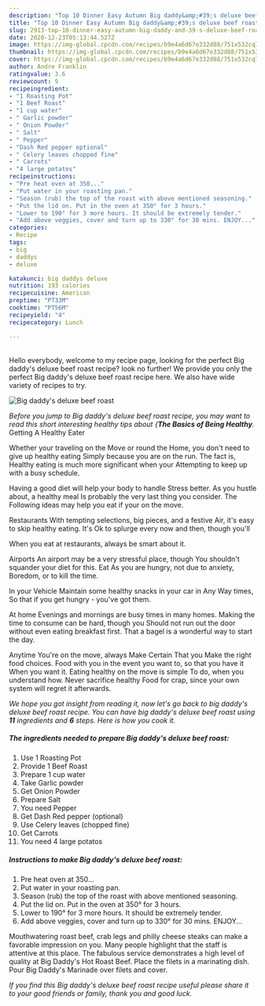 ```yaml
---
description: "Top 10 Dinner Easy Autumn Big daddy&amp;#39;s deluxe beef roast"
title: "Top 10 Dinner Easy Autumn Big daddy&amp;#39;s deluxe beef roast"
slug: 2913-top-10-dinner-easy-autumn-big-daddy-and-39-s-deluxe-beef-roast
date: 2020-12-23T05:13:44.527Z
image: https://img-global.cpcdn.com/recipes/b9e4a6d67e332d88/751x532cq70/big-daddys-deluxe-beef-roast-recipe-main-photo.jpg
thumbnail: https://img-global.cpcdn.com/recipes/b9e4a6d67e332d88/751x532cq70/big-daddys-deluxe-beef-roast-recipe-main-photo.jpg
cover: https://img-global.cpcdn.com/recipes/b9e4a6d67e332d88/751x532cq70/big-daddys-deluxe-beef-roast-recipe-main-photo.jpg
author: Andre Franklin
ratingvalue: 3.6
reviewcount: 9
recipeingredient:
- "1 Roasting Pot"
- "1 Beef Roast"
- "1 cup water"
- " Garlic powder"
- " Onion Powder"
- " Salt"
- " Pepper"
- "Dash Red pepper optional"
- " Celery leaves chopped fine"
- " Carrots"
- "4 large potatos"
recipeinstructions:
- "Pre heat oven at 350..."
- "Put water in your roasting pan."
- "Season (rub) the top of the roast with above mentioned seasoning."
- "Put the lid on. Put in the oven at 350° for 3 hours."
- "Lower to 190° for 3 more hours. It should be extremely tender."
- "Add above veggies, cover and turn up to 330° for 30 mins. ENJOY..."
categories:
- Recipe
tags:
- big
- daddys
- deluxe

katakunci: big daddys deluxe 
nutrition: 193 calories
recipecuisine: American
preptime: "PT33M"
cooktime: "PT56M"
recipeyield: "4"
recipecategory: Lunch

---
```

<br>
Hello everybody, welcome to my recipe page, looking for the perfect Big daddy&#39;s deluxe beef roast recipe? look no further! We provide you only the perfect Big daddy&#39;s deluxe beef roast recipe here. We also have wide variety of recipes to try.
<br>


![Big daddy&#39;s deluxe beef roast](https://img-global.cpcdn.com/recipes/b9e4a6d67e332d88/751x532cq70/big-daddys-deluxe-beef-roast-recipe-main-photo.jpg)

<i>Before you jump to Big daddy&#39;s deluxe beef roast recipe, you may want to read this short interesting healthy tips about {<strong>The Basics of Being Healthy</strong>.</i>
Getting A Healthy Eater

Whether your traveling on the Move or round the
Home, you don't need to give up healthy eating
Simply because you are on the run. The fact is,
Healthy eating is much more significant when your
Attempting to keep up with a busy schedule.

Having a good diet will help your body to handle
Stress better. As you hustle about, a healthy meal
Is probably the very last thing you consider. The
Following ideas may help you eat if your on the move.

Restaurants
With tempting selections, big pieces, and a festive
Air, it's easy to skip healthy eating. It's
Ok to splurge every now and then, though you'll

When you eat at restaurants, always be smart
about it.

Airports
An airport may be a very stressful place, though 
You shouldn't squander your diet for this. Eat
As you are hungry, not due to anxiety,
Boredom, or to kill the time.

In your Vehicle 
Maintain some healthy snacks in your car in Any Way times,
So that if you get hungry - you've got them.

At home
Evenings and mornings are busy times in many homes.
Making the time to consume can be hard, though you
Should not run out the door without even eating breakfast
first. 
That a bagel is a wonderful way to start the day.

Anytime You're on the move, always Make Certain That you
Make the right food choices. 
Food with you in the event you want to, so that you have it
When you want it. Eating healthy on the move is simple 
To do, when you understand how. Never sacrifice healthy
Food for crap, since your own system will regret it afterwards.


<i>We hope you got insight from reading it, now let's go back to big daddy&#39;s deluxe beef roast recipe. You can have big daddy&#39;s deluxe beef roast using <strong>11</strong> ingredients and <strong>6</strong> steps. Here is how you cook it.
</i>

##### The ingredients needed to prepare Big daddy&#39;s deluxe beef roast:

1. Use 1 Roasting Pot
1. Provide 1 Beef Roast
1. Prepare 1 cup water
1. Take  Garlic powder
1. Get  Onion Powder
1. Prepare  Salt
1. You need  Pepper
1. Get Dash Red pepper (optional)
1. Use  Celery leaves (chopped fine)
1. Get  Carrots
1. You need 4 large potatos


##### Instructions to make Big daddy&#39;s deluxe beef roast:

1. Pre heat oven at 350...
1. Put water in your roasting pan.
1. Season (rub) the top of the roast with above mentioned seasoning.
1. Put the lid on. Put in the oven at 350° for 3 hours.
1. Lower to 190° for 3 more hours. It should be extremely tender.
1. Add above veggies, cover and turn up to 330° for 30 mins. ENJOY...


Mouthwatering roast beef, crab legs and philly cheese steaks can make a favorable impression on you. Many people highlight that the staff is attentive at this place. The fabulous service demonstrates a high level of quality at Big Daddy&#39;s Hot Roast Beef. Place the filets in a marinating dish. Pour Big Daddy&#39;s Marinade over filets and cover. 

<i>If you find this Big daddy&#39;s deluxe beef roast recipe useful please share it to your good friends or family, thank you and good luck.</i>
